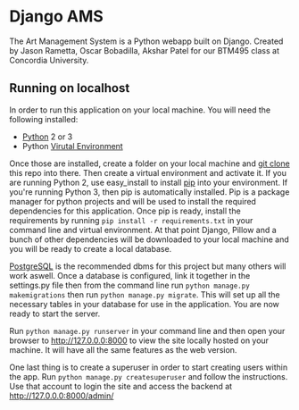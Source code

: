 # Django AMS

The Art Management System is a Python webapp built on Django.
Created by Jason Rametta, Oscar Bobadilla, Akshar Patel for our BTM495 class at Concordia University.

## Running on localhost

In order to run this application on your local machine. You will need the following installed:
- [Python](https://www.python.org/) 2 or 3
- Python [Virutal Environment](https://docs.python.org/3/library/venv.html)

Once those are installed, create a folder on your local machine and [git clone](https://git-scm.com/docs/git-clone) this repo into there.
Then create a virtual environment and activate it. If you are running Python 2, use easy_install to install [pip](https://pypi.python.org/pypi/pip) into your environment. If you're running Python 3, then pip is automatically installed.
Pip is a package manager for python projects and will be used to install the required dependencies for this application.
Once pip is ready, install the requirements by running `pip install -r requirements.txt` in your command line and virtual environment.
At that point Django, Pillow and a bunch of other dependencies will be downloaded to your local machine and you will be ready to create a local database.

[PostgreSQL](http://www.postgresql.org/) is the recommended dbms for this project but many others will work aswell. Once a database is configured, link it together in the settings.py file then from the command line run `python manage.py makemigrations` then run `python manage.py migrate`. This will set up all the necessary tables in your database for use in the application. You are now ready to start the server.

Run `python manage.py runserver` in your command line and then open your browser to http://127.0.0.0:8000 to view the site locally hosted on your machine. It will have all the same features as the web version.

One last thing is to create a superuser in order to start creating users within the app. Run `python manage.py createsuperuser` and follow the instructions. Use that account to login the site and access the backend at http://127.0.0.0:8000/admin/
